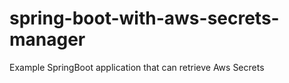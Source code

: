 # spring-boot-with-aws-secrets-manager
Example SpringBoot application that can retrieve Aws Secrets
